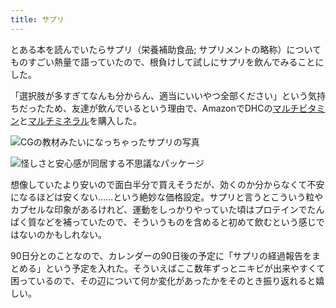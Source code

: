 ```yaml
---
title: サプリ
---
```

とある本を読んでいたらサプリ（栄養補助食品; サプリメントの略称）についてものすごい熱量で語っていたので、根負けして試しにサプリを飲んでみることにした。

「選択肢が多すぎてなんも分からん、適当にいいやつ全部ください」という気持ちだったため、友達が飲んでいるという理由で、AmazonでDHCの[マルチビタミン](https://www.amazon.co.jp/dp/B00GX1E3R6?th=1)と[マルチミネラル](https://www.amazon.co.jp/dp/B01MSSWA5K)を購入した。

![](https://lh6.googleusercontent.com/jI3R7u-D1XOTQnssIil5scsIKZ39cPgVT-LHE0212tfkF5YEMy8wOQnRXDmOLBCEWB_nifIh0VTohKi4ZuV47x56ED7vWyCzVXLm-4-lK_F7OOdwQMUVyH_VM2uo0iYMzeOr8GgG93jW41szxhxz-5a-4loEc_MJCo66qUjJ0Daym_P4mUojJLQ-dL7z "CGの教材みたいになっちゃったサプリの写真")

![](https://lh5.googleusercontent.com/92-IgpSpm-r46FlALf_g3fDv0EBCizoamJG4jRg29dMPAq56U-ZeiDVZzvwDuXP9l6umdBwoNx_SDEZmPeeCy1xo8ZmCIZTd0EJNeV-6U_-izD1vAy_Di_gWWKFQfzQjydNhw2bwwmIgCSXOHt-LtgD8WJvC9C59LXRltIjbACdnK1AvVStQ9uvOZy9D "怪しさと安心感が同居する不思議なパッケージ")

想像していたより安いので面白半分で買えそうだが、効くのか分からなくて不安になるほどは安くない……という絶妙な価格設定。サプリと言うとこういう粒やカプセルな印象があるけれど、運動をしっかりやっていた頃はプロテインでたんぱく質などを補っていたので、そういうものを含めると初めて飲むという感じではないのかもしれない。

90日分とのことなので、カレンダーの90日後の予定に「サプリの経過報告をまとめる」という予定を入れた。そういえばここ数年ずっとニキビが出来やすくて困っているので、その辺について何か変化があったかをそのとき振り返れると嬉しい。
